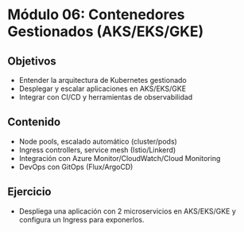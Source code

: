 # Módulo 06: Contenedores Gestionados (AKS/EKS/GKE)

## Objetivos

- Entender la arquitectura de Kubernetes gestionado
- Desplegar y escalar aplicaciones en AKS/EKS/GKE
- Integrar con CI/CD y herramientas de observabilidad

## Contenido

- Node pools, escalado automático (cluster/pods)
- Ingress controllers, service mesh (Istio/Linkerd)
- Integración con Azure Monitor/CloudWatch/Cloud Monitoring
- DevOps con GitOps (Flux/ArgoCD)

## Ejercicio

- Despliega una aplicación con 2 microservicios en AKS/EKS/GKE y configura un Ingress para exponerlos.
